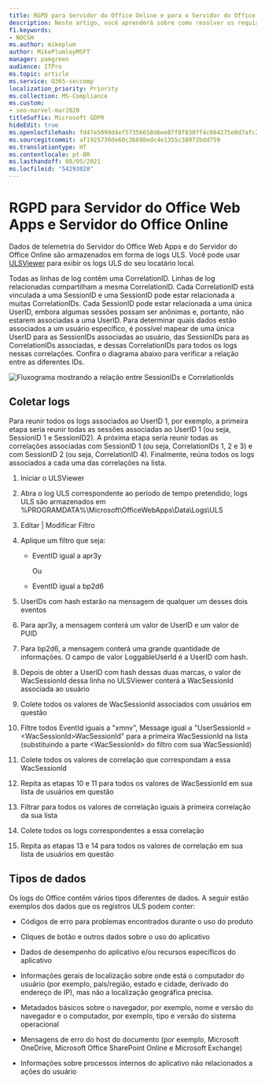 ```yaml
---
title: RGPD para Servidor do Office Online e para o Servidor do Office Web Apps
description: Neste artigo, você aprenderá sobre como resolver os requisitos do RGPD para o servidor do Office Online e para o Office Web Apps.
f1.keywords:
- NOCSH
ms.author: mikeplum
author: MikePlumleyMSFT
manager: pamgreen
audience: ITPro
ms.topic: article
ms.service: O365-seccomp
localization_priority: Priority
ms.collection: MS-Compliance
ms.custom:
- seo-marvel-mar2020
titleSuffix: Microsoft GDPR
hideEdit: true
ms.openlocfilehash: fd47e5099d4ef57356658d6ee87f8f8307f4c084275e8d7afc2708fbde0ff19d
ms.sourcegitcommit: af1925730de60c3b698edc4e1355c38972bdd759
ms.translationtype: HT
ms.contentlocale: pt-BR
ms.lasthandoff: 08/05/2021
ms.locfileid: "54293028"
---
```

# <a name="gdpr-for-office-web-apps-server-and-office-online-server"></a>RGPD para Servidor do Office Web Apps e Servidor do Office Online

Dados de telemetria do Servidor do Office Web Apps e do Servidor do Office Online são armazenados em forma de logs ULS. Você pode usar [ULSViewer](https://www.microsoft.com/download/details.aspx?id=44020) para exibir os logs ULS do seu locatário local.

Todas as linhas de log contêm uma CorrelationID. Linhas de log relacionadas compartilham a mesma CorrelationID. Cada CorrelationID está vinculada a uma SessionID e uma SessionID pode estar relacionada a muitas CorrelationIDs. Cada SessionID pode estar relacionada a uma única UserID, embora algumas sessões possam ser anônimas e, portanto, não estarem associadas a uma UserID. Para determinar quais dados estão associados a um usuário específico, é possível mapear de uma única UserID para as SessionIDs associadas ao usuário, das SessionIDs para as CorrelationIDs associadas, e dessas CorrelationIDs para todos os logs nessas correlações. Confira o diagrama abaixo para verificar a relação entre as diferentes IDs.

![Fluxograma mostrando a relação entre SessionIDs e CorrelationIds](../media/gdpr-for-office-online-server-image1.jpg)

## <a name="gathering-logs"></a>Coletar logs

Para reunir todos os logs associados ao UserID 1, por exemplo, a primeira etapa seria reunir todas as sessões associadas ao UserID 1 (ou seja, SessionID 1 e SessionID2). A próxima etapa seria reunir todas as correlações associadas com SessionID 1 (ou seja, CorrelationIDs 1, 2 e 3) e com SessionID 2 (ou seja, CorrelationID 4). Finalmente, reúna todos os logs associados a cada uma das correlações na lista.

1. Iniciar o ULSViewer

2. Abra o log ULS correspondente ao período de tempo pretendido; logs ULS são armazenados em %PROGRAMDATA%\\Microsoft\\OfficeWebApps\\Data\\Logs\\ULS

3. Editar | Modificar Filtro

4. Aplique um filtro que seja:

    - EventID igual a apr3y

      Ou

    - EventID igual a bp2d6

5. UserIDs com hash estarão na mensagem de qualquer um desses dois eventos

6. Para apr3y, a mensagem conterá um valor de UserID e um valor de PUID

7. Para bp2d6, a mensagem conterá uma grande quantidade de informações. O campo de valor LoggableUserId é a UserID com hash.

8. Depois de obter a UserID com hash dessas duas marcas, o valor de WacSessionId dessa linha no ULSViewer conterá a WacSessionId associada ao usuário

9. Colete todos os valores de WacSessionId associados com usuários em questão

10. Filtre todos EventId iguais a "xmnv", Message igual a "UserSessionId =\<WacSessionId\>WacSessionId" para a primeira WacSessionId na lista (substituindo a parte \<WacSessionId\> do filtro com sua WacSessionId)

11. Colete todos os valores de correlação que correspondam a essa WacSessionId

12. Repita as etapas 10 e 11 para todos os valores de WacSessionId em sua lista de usuários em questão

13. Filtrar para todos os valores de correlação iguais à primeira correlação da sua lista

14. Colete todos os logs correspondentes a essa correlação

15. Repita as etapas 13 e 14 para todos os valores de correlação em sua lista de usuários em questão

## <a name="types-of-data"></a>Tipos de dados

Os logs do Office contêm vários tipos diferentes de dados. A seguir estão exemplos dos dados que os registros ULS podem conter:

- Códigos de erro para problemas encontrados durante o uso do produto

- Cliques de botão e outros dados sobre o uso do aplicativo

- Dados de desempenho do aplicativo e/ou recursos específicos do aplicativo

- Informações gerais de localização sobre onde está o computador do usuário (por exemplo, país/região, estado e cidade, derivado do endereço de IP), mas não a localização geográfica precisa.

- Metadados básicos sobre o navegador, por exemplo, nome e versão do navegador e o computador, por exemplo, tipo e versão do sistema operacional

- Mensagens de erro do host do documento (por exemplo, Microsoft OneDrive, Microsoft Office SharePoint Online e Microsoft Exchange)

- Informações sobre processos internos do aplicativo não relacionados a ações do usuário
